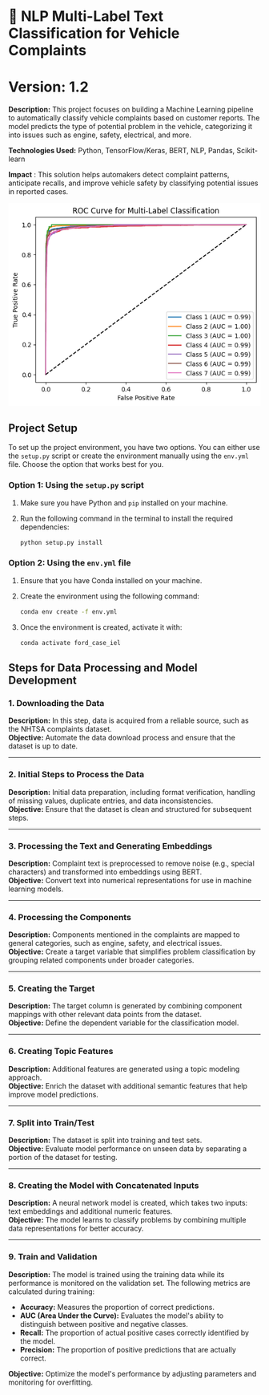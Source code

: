 # 🚀 NLP Multi-Label Text Classification for Vehicle Complaints
# Version: 1.2
**Description:** This project focuses on building a Machine Learning pipeline to automatically classify vehicle complaints based on customer reports. The model predicts the type of potential problem in the vehicle, categorizing it into issues such as engine, safety, electrical, and more.

**Technologies Used:** Python, TensorFlow/Keras, BERT, NLP, Pandas, Scikit-learn

**Impact** : This solution helps automakers detect complaint patterns, anticipate recalls, and improve vehicle safety by classifying potential issues in reported cases.


![Model Performance](data/outputs/data.png)

## Project Setup

To set up the project environment, you have two options. You can either use the `setup.py` script or create the environment manually using the `env.yml` file. Choose the option that works best for you.

### Option 1: Using the `setup.py` script

1. Make sure you have Python and `pip` installed on your machine.
2. Run the following command in the terminal to install the required dependencies:

   ```bash
   python setup.py install
   ```

### Option 2: Using the `env.yml` file

1. Ensure that you have Conda installed on your machine.
2. Create the environment using the following command:

   ```bash
   conda env create -f env.yml
   ```

 3. Once the environment is created, activate it with:
      ```bash
    conda activate ford_case_iel
      ```
## Steps for Data Processing and Model Development

### 1. Downloading the Data
**Description:** In this step, data is acquired from a reliable source, such as the NHTSA complaints dataset.  
**Objective:** Automate the data download process and ensure that the dataset is up to date.

---

### 2. Initial Steps to Process the Data
**Description:** Initial data preparation, including format verification, handling of missing values, duplicate entries, and data inconsistencies.  
**Objective:** Ensure that the dataset is clean and structured for subsequent steps.

---

### 3. Processing the Text and Generating Embeddings
**Description:** Complaint text is preprocessed to remove noise (e.g., special characters) and transformed into embeddings using BERT.  
**Objective:** Convert text into numerical representations for use in machine learning models.

---

### 4. Processing the Components
**Description:** Components mentioned in the complaints are mapped to general categories, such as engine, safety, and electrical issues.  
**Objective:** Create a target variable that simplifies problem classification by grouping related components under broader categories.

---

### 5. Creating the Target
**Description:** The target column is generated by combining component mappings with other relevant data points from the dataset.  
**Objective:** Define the dependent variable for the classification model.

---

### 6. Creating Topic Features
**Description:** Additional features are generated using a topic modeling approach.  
**Objective:** Enrich the dataset with additional semantic features that help improve model predictions.

---

### 7. Split into Train/Test
**Description:** The dataset is split into training and test sets.  
**Objective:** Evaluate model performance on unseen data by separating a portion of the dataset for testing.

---

### 8. Creating the Model with Concatenated Inputs
**Description:** A neural network model is created, which takes two inputs: text embeddings and additional numeric features.  
**Objective:** The model learns to classify problems by combining multiple data representations for better accuracy.

---

### 9. Train and Validation
**Description:** The model is trained using the training data while its performance is monitored on the validation set. The following metrics are calculated during training:  

- **Accuracy:** Measures the proportion of correct predictions.  
- **AUC (Area Under the Curve):** Evaluates the model's ability to distinguish between positive and negative classes.  
- **Recall:** The proportion of actual positive cases correctly identified by the model.  
- **Precision:** The proportion of positive predictions that are actually correct.

**Objective:** Optimize the model's performance by adjusting parameters and monitoring for overfitting.